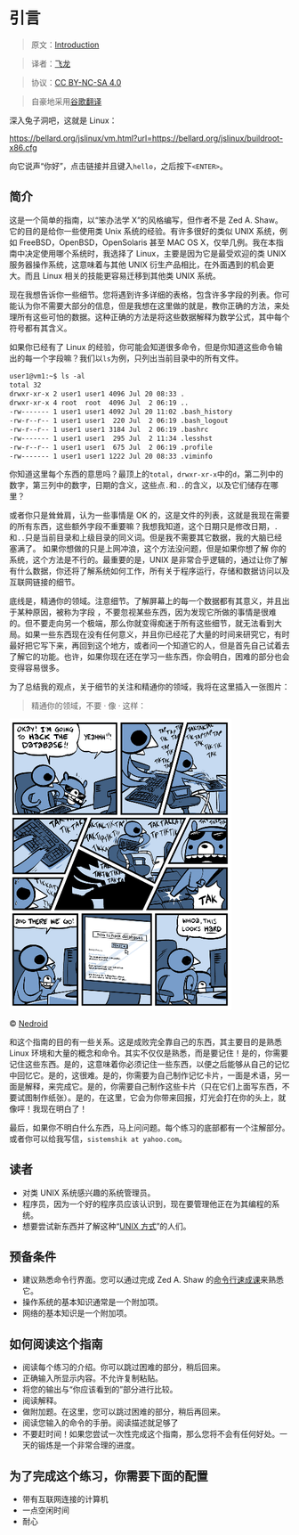 # 引言

> 原文：[Introduction](https://archive.fo/xDb8o)

> 译者：[飞龙](https://github.com/wizardforcel)

> 协议：[CC BY-NC-SA 4.0](http://creativecommons.org/licenses/by-nc-sa/4.0/)

> 自豪地采用[谷歌翻译](https://translate.google.cn/)

深入兔子洞吧，这就是 Linux：

<https://bellard.org/jslinux/vm.html?url=https://bellard.org/jslinux/buildroot-x86.cfg>

向它说声“你好”，点击链接并且键入`hello`，之后按下`<ENTER>`。

## 简介

这是一个简单的指南，以“笨办法学 X”的风格编写，但作者不是 Zed A. Shaw。它的目的是给你一些使用类 Unix 系统的经验。有许多很好的类似 UNIX 系统，例如 FreeBSD，OpenBSD，OpenSolaris 甚至 MAC OS X，仅举几例。我在本指南中决定使用哪个系统时，我选择了 Linux，主要是因为它是最受欢迎的类 UNIX 服务器操作系统，这意味着与其他 UNIX 衍生产品相比，在外面遇到的机会更大。而且 Linux 相关的技能更容易迁移到其他类 UNIX 系统。

现在我想告诉你一些细节。您将遇到许多详细的表格，包含许多字段的列表。你可能认为你不需要大部分的信息，但是我想在这里做的就是，教你正确的方法，来处理所有这些可怕的数据。这种正确的方法是将这些数据解释为数学公式，其中每个符号都有其含义。

如果你已经有了 Linux 的经验，你可能会知道很多命令，但是你知道这些命令输出的每一个字段嘛？我们以`ls`为例，只列出当前目录中的所有文件。

```
user1@vm1:~$ ls -al
total 32
drwxr-xr-x 2 user1 user1 4096 Jul 20 08:33 .
drwxr-xr-x 4 root  root  4096 Jul  2 06:19 ..
-rw------- 1 user1 user1 4092 Jul 20 11:02 .bash_history
-rw-r--r-- 1 user1 user1  220 Jul  2 06:19 .bash_logout
-rw-r--r-- 1 user1 user1 3184 Jul  2 06:19 .bashrc
-rw------- 1 user1 user1  295 Jul  2 11:34 .lesshst
-rw-r--r-- 1 user1 user1  675 Jul  2 06:19 .profile
-rw------- 1 user1 user1 1222 Jul 20 08:33 .viminfo
```

你知道这里每个东西的意思吗？最顶上的`total`，`drwxr-xr-x`中的`d`，第二列中的数字，第三列中的数字，日期的含义，这些点`.`和`..`的含义，以及它们储存在哪里？

或者你只是耸耸肩，认为一些事情是 OK 的，这是文件的列表，这就是我现在需要的所有东西，这些额外字段不重要嘛？我想我知道，这个日期只是修改日期，`.`和`..`只是当前目录和上级目录的同义词。但是我不需要其它数据，我的大脑已经塞满了。 如果你想做的只是上网冲浪，这个方法没问题，但是如果你想了解 你的系统，这个方法是不行的。最重要的是，UNIX 是非常合乎逻辑的，通过让你了解有什么数据，你还将了解系统如何工作，所有关于程序运行，存储和数据访问以及互联网链接的细节。

底线是，精通你的领域。注意细节。了解屏幕上的每一个数据都有其意义，并且出于某种原因，被称为字段 ，不要忽视某些东西，因为发现它所做的事情是很难的。但不要走向另一个极端，那么你就变得痴迷于所有这些细节，就无法看到大局。如果一些东西现在没有任何意义，并且你已经花了大量的时间来研究它，有时最好把它写下来，再回到这个地方，或者问一个知道它的人，但是首先自己试着去了解它的功能。也许，如果你现在还在学习一些东西，你会明白，困难的部分也会变得容易很多。

为了总结我的观点，关于细节的关注和精通你的领域，我将在这里插入一张图片：

> 精通你的领域，不要 · 像 · 这样：

![](img/intro-1.png)

© [Nedroid](http://nedroid.com/2012/05/honk-the-databus/)

和这个指南的目的有一些关系。这是成败完全靠自己的东西，其主要目的是熟悉 Linux 环境和大量的概念和命令。其实不仅仅是熟悉，而是要记住！是的，你需要记住这些东西。是的，这意味着你必须记住一些东西，以便之后能够从自己的记忆中回忆它。是的，这很难。是的，你需要为自己制作记忆卡片，一面是术语，另一面是解释，来完成它。是的，你需要自己制作这些卡片（只在它们上面写东西，不要试图制作纸张）。是的，在这里，它会为你带来回报，灯光会打在你的头上，就像呯！我现在明白了！

最后，如果你不明白什么东西，马上问问题。每个练习的底部都有一个注解部分。或者你可以给我写信，`sistemshik at yahoo.com`。

## 读者

+   对类 UNIX 系统感兴趣的系统管理员。
+   程序员，因为一个好的程序员应该认识到，现在要管理他正在为其编程的系统。
+   想要尝试新东西并了解这种“[UNIX 方式](http://en.wikipedia.org/wiki/Unix_philosophy)”的人们。

## 预备条件

+   建议熟悉命令行界面。您可以通过完成 Zed A. Shaw 的[命令行速成课](http://cli.learncodethehardway.org/book/)来熟悉它。
+   操作系统的基本知识通常是一个附加项。
+   网络的基本知识是一个附加项。

## 如何阅读这个指南

+   阅读每个练习的介绍。你可以跳过困难的部分，稍后回来。
+   正确输入所显示内容。不允许复制粘贴。
+   将您的输出与“你应该看到的”部分进行比较。
+   阅读解释。
+   做附加题。在这里，您可以跳过困难的部分，稍后再回来。
+   阅读您输入的命令的手册。阅读描述就足够了
+   不要赶时间！如果您尝试一次性完成这个指南，那么您将不会有任何好处。一天的锻炼是一个非常合理的进度。

## 为了完成这个练习，你需要下面的配置

+   带有互联网连接的计算机
+   一点空闲时间
+   耐心
